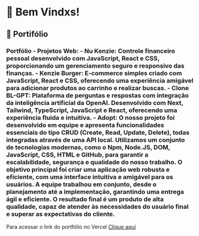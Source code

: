 <h1> 🌴 Bem Vindxs! </h1>

<h2> 🌱 Portifólio</h2>

<h3 > Portfólio - Projetos Web:
- Nu Kenzie: Controle financeiro pessoal desenvolvido com JavaScript, React e CSS, proporcionando um gerenciamento seguro e responsivo das finanças.
-  Kenzie Burger: E-commerce simples criado com JavaScript, React e CSS, oferecendo uma experiência amigável para adicionar produtos ao carrinho e realizar buscas.
- Clone BL-GPT: Plataforma de perguntas e respostas com integração da inteligência artificial da OpenAI. Desenvolvido com Next, Tailwind, TypeScript, JavaScript e React, oferecendo uma experiência fluida e intuitiva.
- Adopt: O nosso projeto foi desenvolvido em equipe e apresenta funcionalidades essenciais do tipo CRUD (Create, Read, Update,
Delete), todas integradas através de uma API local. Utilizamos um conjunto de tecnologias modernas, como o Npm,
Node.JS, DOM, JavaScript, CSS, HTML e GitHub, para garantir a escalabilidade, segurança e qualidade do nosso trabalho.
O objetivo principal foi criar uma aplicação web robusta e eficiente, com uma interface intuitiva e amigável para os usuários.
A equipe trabalhou em conjunto, desde o planejamento até a implementação, garantindo uma entrega ágil e eficiente. O
resultado final é um produto de alta qualidade, capaz de atender às necessidades do usuário final e superar as
expectativas do cliente.
</h3>
          
<p>Para acessar o link do portfólio no Vercel  <a href="https://portfolio-tawny-eta-77.vercel.app/" >Clique aqui</a></p>
     
